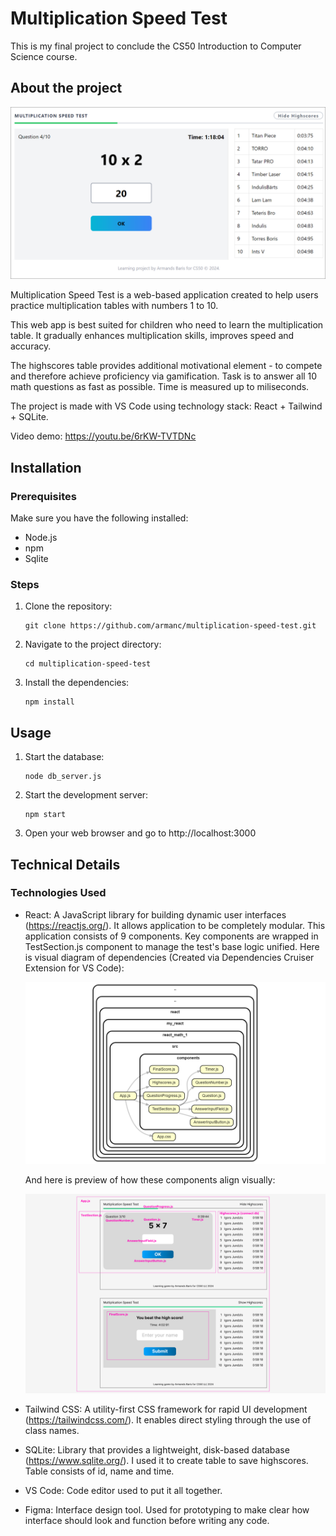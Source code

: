 # Multiplication Speed Test

This is my final project to conclude the CS50 Introduction to Computer Science course.

## About the project

![Screenshot](images/app.png)

Multiplication Speed Test is a web-based application created to help users practice multiplication tables with numbers 1 to 10.

This web app is best suited for children who need to learn the multiplication table. It gradually enhances multiplication skills, improves speed and accuracy.

The highscores table provides additional motivational element - to compete and therefore achieve proficiency via gamification. Task is to answer all 10 math questions as fast as possible. Time is measured up to miliseconds.

The project is made with VS Code using technology stack: React + Tailwind + SQLite.

Video demo: https://youtu.be/6rKW-TVTDNc

## Installation

### Prerequisites

Make sure you have the following installed:

-   Node.js
-   npm
-   Sqlite

### Steps

1. Clone the repository:

    ```shell
    git clone https://github.com/armanc/multiplication-speed-test.git
    ```

2. Navigate to the project directory:

    ```shell
    cd multiplication-speed-test
    ```

3. Install the dependencies:
    ```shell
    npm install
    ```

## Usage

1. Start the database:

    ```shell
    node db_server.js
    ```

2. Start the development server:

    ```shell
    npm start
    ```

3. Open your web browser and go to http://localhost:3000

## Technical Details

### Technologies Used

-   React: A JavaScript library for building dynamic user interfaces (https://reactjs.org/).
    It allows application to be completely modular. This application consists of 9 components. Key components are wrapped in TestSection.js component to manage the test's base logic unified. Here is visual diagram of dependencies (Created via Dependencies Cruiser Extension for VS Code):

    ![pic2](images/multiplication_app_dependencies.png)

    And here is preview of how these components align visually:

    ![pic3](images/components.png)

-   Tailwind CSS: A utility-first CSS framework for rapid UI development (https://tailwindcss.com/). It enables direct styling through the use of class names.
-   SQLite: Library that provides a lightweight, disk-based database (https://www.sqlite.org/). I used it to create table to save highscores. Table consists of id, name and time.
-   VS Code: Code editor used to put it all together.
-   Figma: Interface design tool. Used for prototyping to make clear how interface should look and function before writing any code.
